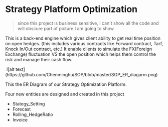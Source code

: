# Strategy Platform Optimization
> since this project is business sensitive, I can't show all the code and will obscure part of picture I am going to show

This is a back-end engine which gives client ability to get real time position on open hedges. (this includes various contracts like Forward contract, Tarf, Knock In/Out contract, etc.) It enable clients to simulate the FX(Foreign Exchange) fluctuation VS the open position which helps them control the risk and manage their cash flow.

<img scr = "https://github.com/Chenminghu/SOP/blob/master/SOP_ER_diagarm.png">
![alt text](https://github.com/Chenminghu/SOP/blob/master/SOP_ER_diagarm.png)

This the ER Diagram of our Strategy Optimization Platform.

Four new entities are designed and created in this project
- Stategy_Setting
- Forecast
- Rolling_HedgeRatio
- Invoice
